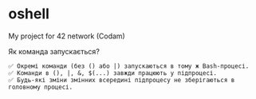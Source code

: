 # oshell
My project for 42 network (Codam)

Як команда запускається?

    ✅ Окремі команди (без () або |) запускаються в тому ж Bash-процесі.
    ✅ Команди в (), |, &, $(...) завжди працюють у підпроцесі.
    ✅ Будь-які зміни змінних всередині підпроцесу не зберігаються в головному процесі.
